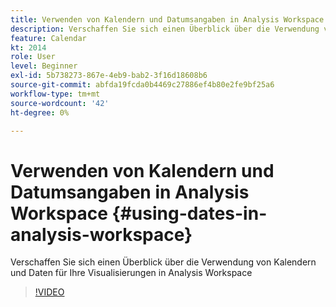```yaml
---
title: Verwenden von Kalendern und Datumsangaben in Analysis Workspace
description: Verschaffen Sie sich einen Überblick über die Verwendung von Kalendern und Daten für Ihre Visualisierungen in Analysis Workspace
feature: Calendar
kt: 2014
role: User
level: Beginner
exl-id: 5b738273-867e-4eb9-bab2-3f16d18608b6
source-git-commit: abfda19fcda0b4469c27886ef4b80e2fe9bf25a6
workflow-type: tm+mt
source-wordcount: '42'
ht-degree: 0%

---
```


# Verwenden von Kalendern und Datumsangaben in Analysis Workspace {#using-dates-in-analysis-workspace}

Verschaffen Sie sich einen Überblick über die Verwendung von Kalendern und Daten für Ihre Visualisierungen in Analysis Workspace

>[!VIDEO](https://video.tv.adobe.com/v/24136/?quality=12&learn=on)
